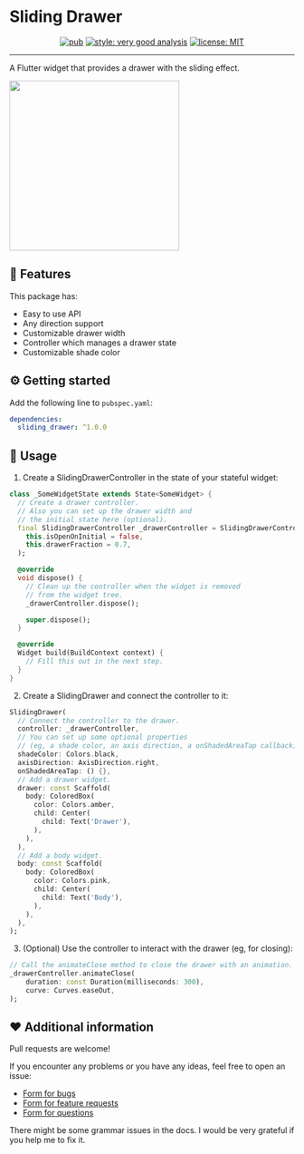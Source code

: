 
# Sliding Drawer

<p align="center">
    <a href="https://img.shields.io/pub/v/sliding_drawer.svg"><img src="https://img.shields.io/pub/v/sliding_drawer.svg" alt="pub"></a>
    <a href="https://pub.dev/packages/very_good_analysis"><img src="https://img.shields.io/badge/style-very_good_analysis-B22C89.svg" alt="style: very good analysis"></a>
    <a href="https://opensource.org/licenses/MIT"><img src="https://img.shields.io/badge/license-MIT-blue.svg" alt="license: MIT"></a>
</p>

---

A Flutter widget that provides a drawer with the sliding effect.

<img src="https://user-images.githubusercontent.com/39079821/188270276-8920f536-5245-494f-b3db-3070b6211ca3.gif" width="300"/>

## 🎯 Features

This package has:

* Easy to use API
* Any direction support
* Customizable drawer width
* Controller which manages a drawer state
* Customizable shade color

## ⚙️ Getting started

Add the following line to `pubspec.yaml`:

```yaml
dependencies:
  sliding_drawer: ^1.0.0
```

## 🚀 Usage

1. Create a SlidingDrawerController in the state of your stateful widget:

```dart
class _SomeWidgetState extends State<SomeWidget> {
  // Create a drawer controller.
  // Also you can set up the drawer width and
  // the initial state here (optional).
  final SlidingDrawerController _drawerController = SlidingDrawerController(
    this.isOpenOnInitial = false,
    this.drawerFraction = 0.7,
  );

  @override
  void dispose() {
    // Clean up the controller when the widget is removed
    // from the widget tree.
    _drawerController.dispose();

    super.dispose();
  }

  @override
  Widget build(BuildContext context) {
    // Fill this out in the next step.
  }
}
```

2. Create a SlidingDrawer and connect the controller to it:

```dart
SlidingDrawer(
  // Connect the controller to the drawer.
  controller: _drawerController,
  // You can set up some optional properties
  // (eg, a shade color, an axis direction, a onShadedAreaTap callback)
  shadeColor: Colors.black,
  axisDirection: AxisDirection.right,
  onShadedAreaTap: () {},
  // Add a drawer widget.
  drawer: const Scaffold(
    body: ColoredBox(
      color: Colors.amber,
      child: Center(
        child: Text('Drawer'),
      ),
    ),
  ),
  // Add a body widget.
  body: const Scaffold(
    body: ColoredBox(
      color: Colors.pink,
      child: Center(
        child: Text('Body'),
      ),
    ),
  ),
);
```

3. (Optional) Use the controller to interact with the drawer (eg, for closing):

```dart
// Call the animateClose method to close the drawer with an animation. 
_drawerController.animateClose(
    duration: const Duration(milliseconds: 300),
    curve: Curves.easeOut,
);
```

## ❤️ Additional information

Pull requests are welcome!

If you encounter any problems or you have any ideas, feel free to open an issue: 
 * [Form for bugs](https://github.com/Ilya-Korolev/sliding_drawer/issues/new?template=bug_report.md)
 * [Form for feature requests](https://github.com/Ilya-Korolev/sliding_drawer/issues/new?template=feature_request.md)
 * [Form for questions](https://github.com/Ilya-Korolev/sliding_drawer/issues/new?template=question.md)

There might be some grammar issues in the docs. I would be very grateful if you help me to fix it.
